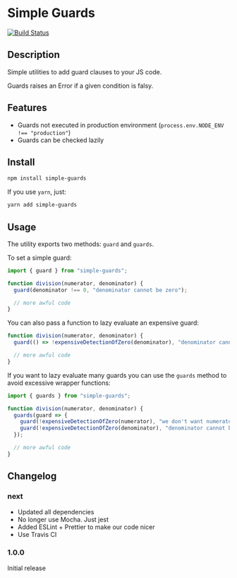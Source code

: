 # Simple Guards

[![Build Status](https://travis-ci.org/trabe/simple-guards.svg?branch=master)](https://travis-ci.org/trabe/simple-guards)

## Description

Simple utilities to add guard clauses to your JS code.

Guards raises an Error if a given condition is falsy.

## Features

* Guards not executed in production environment (`process.env.NODE_ENV !== "production"`)
* Guards can be checked lazily

## Install

```bash
npm install simple-guards
```

If you use `yarn`, just:

```bash
yarn add simple-guards
```

## Usage

The utility exports two methods: `guard` and `guards`.

To set a simple guard:

```js
import { guard } from "simple-guards";

function division(numerator, denominator) {
  guard(denominator !== 0, "denominator cannot be zero");

  // more awful code
}
```

You can also pass a function to lazy evaluate an expensive guard:

```js
function division(numerator, denominator) {
  guard(() => !expensiveDetectionOfZero(denominator), "denominator cannot be zero");

  // more awful code
}

```

If you want to lazy evaluate many guards you can use the `guards` method to
avoid excessive wrapper functions:

```js
import { guards } from "simple-guards";

function division(numerator, denominator) {
  guards(guard => {
    guard(!expensiveDetectionOfZero(numerator), "we don't want numerator to be zero");
    guard(!expensiveDetectionOfZero(denominator), "denominator cannot be zero");
  });

  // more awful code
}
```

## Changelog

### next

* Updated all dependencies
* No longer use Mocha. Just jest
* Added ESLint + Prettier to make our code nicer
* Use Travis CI

### 1.0.0

Initial release
